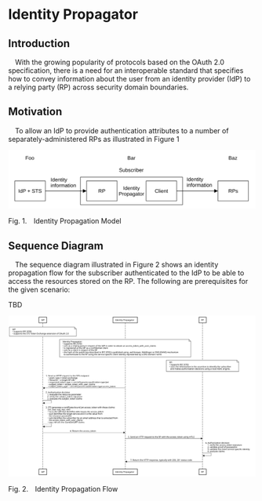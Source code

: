 <!-- @import "style.less" -->

# Identity Propagator

## Introduction

&emsp;With the growing popularity of protocols based on the OAuth 2.0 specification, there is a need for an interoperable standard that specifies how to convey information about the user from an identity provider (IdP) to a relying party (RP) across security domain boundaries.

## Motivation

&emsp;To allow an IdP to provide authentication attributes to a number of separately-administered RPs as illustrated in Figure&nbsp;1

![Model](./images/identity_propagation_model.svg)

<p class="figure">
Fig.&nbsp;1.&emsp;Identity Propagation Model
</p>

## Sequence Diagram

&emsp;The sequence diagram illustrated in Figure&nbsp;2 shows an identity propagation flow for the subscriber authenticated to the IdP to be able to access the resources stored on the RP. The following are prerequisites for the given scenario:

TBD

<div class="diagram">
    <img src=./images/identity_propagation_flow.svg alt="Sequence Diagram">
</div>

<p class="figure">
Fig.&nbsp;2.&emsp;Identity Propagation Flow
</p>


